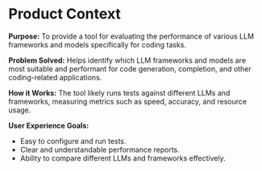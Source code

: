 # Product Context

**Purpose:** To provide a tool for evaluating the performance of various LLM frameworks and models specifically for coding tasks.

**Problem Solved:** Helps identify which LLM frameworks and models are most suitable and performant for code generation, completion, and other coding-related applications.

**How it Works:** The tool likely runs tests against different LLMs and frameworks, measuring metrics such as speed, accuracy, and resource usage.

**User Experience Goals:**
- Easy to configure and run tests.
- Clear and understandable performance reports.
- Ability to compare different LLMs and frameworks effectively.
